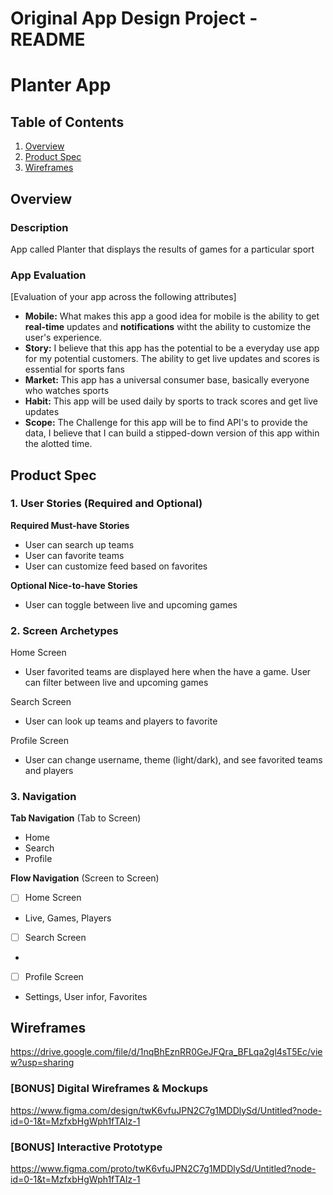 Original App Design Project - README 
===

# Planter App

## Table of Contents

1. [Overview](#Overview)
2. [Product Spec](#Product-Spec)
3. [Wireframes](#Wireframes)

## Overview

### Description

App called Planter that displays the results of games for a particular sport

### App Evaluation

[Evaluation of your app across the following attributes]
- **Mobile:** What makes this app a good idea for mobile is the ability to get **real-time** updates and **notifications** witht the ability to customize the user's experience. 
- **Story:** I believe that this app has the potential to be a everyday use app for my potential customers. The ability to get live updates and scores is essential for sports fans 
- **Market:** This app has a universal consumer base, basically everyone who watches sports
- **Habit:** This app will be used daily by sports to track scores and get live updates
- **Scope:** The Challenge for this app will be to find API's to provide the data, I believe that I can build a stipped-down version of this app within the alotted time. 

## Product Spec

### 1. User Stories (Required and Optional)


**Required Must-have Stories**

* User can search up teams
* User can favorite teams
* User can customize feed based on favorites

**Optional Nice-to-have Stories**

* User can toggle between live and upcoming games

### 2. Screen Archetypes

Home Screen
* User favorited teams are displayed here when the have a game. User can filter between live and upcoming games 

Search Screen
* User can look up teams and players to favorite

Profile Screen
* User can change username, theme (light/dark), and see favorited teams and players


### 3. Navigation

**Tab Navigation** (Tab to Screen)

* Home
* Search 
* Profile

**Flow Navigation** (Screen to Screen)

- [ ] Home Screen
* Live, Games, Players 

- [ ] Search Screen
* 

- [ ] Profile Screen
* Settings, User infor, Favorites

## Wireframes
https://drive.google.com/file/d/1nqBhEznRR0GeJFQra_BFLqa2gl4sT5Ec/view?usp=sharing

### [BONUS] Digital Wireframes & Mockups
https://www.figma.com/design/twK6vfuJPN2C7g1MDDlySd/Untitled?node-id=0-1&t=MzfxbHgWph1fTAIz-1
### [BONUS] Interactive Prototype
https://www.figma.com/proto/twK6vfuJPN2C7g1MDDlySd/Untitled?node-id=0-1&t=MzfxbHgWph1fTAIz-1
